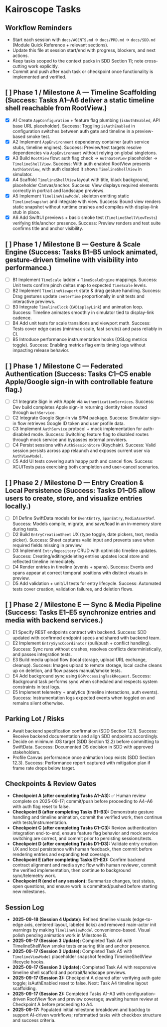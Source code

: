 # Kairoscope Tasks

## Workflow Reminders
- Start each session with `docs/AGENTS.md` → `docs/PRD.md` → `docs/SDD.md` (Module Quick Reference + relevant sections).
- Update this file at session start/end with progress, blockers, and next actions.
- Keep tasks scoped to the context packs in SDD Section 11; note cross-cutting work explicitly.
- Commit and push after each task or checkpoint once functionality is implemented and verified.

## [ ] Phase 1 / Milestone A — Timeline Scaffolding (Success: Tasks A1–A6 deliver a static timeline shell reachable from RootView.)
- [x] A1 Create `AppConfiguration` + feature flag plumbing (`isAuthEnabled`, API base URL placeholder). Success: Toggling `isAuthEnabled` in configuration switches between auth gate and timeline in a preview-based smoke test.
- [x] A2 Implement `AppEnvironment` dependency container (auth service stubs, timeline engines). Success: Preview/test targets resolve dependencies via `AppEnvironment` without relying on global singletons.
- [x] A3 Build `RootView` flow: auth flag check → `AuthGateView` placeholder → `TimelineShellView`. Success: With auth enabled RootView presents `AuthGateView`, with auth disabled it shows `TimelineShellView` in simulator.
- [x] A4 Scaffold `TimelineShellView` layout with title, black background, placeholder Canvas/anchor. Success: View displays required elements correctly in portrait and landscape previews.
- [x] A5 Implement `TimelineViewModel` skeleton emitting static `TimelineSnapshot` and integrate with view. Success: Bound view renders static snapshot without runtime crashes and compiles with display-link stub in place.
- [x] A6 Add SwiftUI previews + basic smoke test (`TimelineShellViewTests`) verifying title/anchor presence. Success: Preview renders and test suite confirms title and anchor visibility.

## [ ] Phase 1 / Milestone B — Gesture & Scale Engine (Success: Tasks B1–B5 unlock animated, gesture-driven timeline with visibility into performance.)
- [ ] B1 Implement `TimeScale` ladder + `TimeScaleEngine` mappings. Success: Unit tests confirm pinch deltas map to expected `TimeScale` levels.
- [ ] B2 Implement `TimelineViewport` state & drag gesture handling. Success: Drag gestures update `centerTime` proportionally in unit tests and interactive previews.
- [ ] B3 Integrate `TimelineClock` (`CADisplayLink`) and animation loop. Success: Timeline animates smoothly in simulator tied to display-link cadence.
- [ ] B4 Add unit tests for scale transitions and viewport math. Success: Tests cover edge cases (min/max scale, fast scrubs) and pass reliably in CI.
- [ ] B5 Introduce performance instrumentation hooks (OSLog metrics toggle). Success: Enabling metrics flag emits timing logs without impacting release behavior.

## [ ] Phase 1 / Milestone C — Federated Authentication (Success: Tasks C1–C5 enable Apple/Google sign-in with controllable feature flag.)
- [ ] C1 Integrate Sign in with Apple via `AuthenticationServices`. Success: Dev build completes Apple sign-in returning identity token routed through `AuthService`.
- [ ] C2 Integrate Google Sign-In via SPM package. Success: Simulator sign-in flow retrieves Google ID token and user profile data.
- [ ] C3 Implement `AuthService` protocol + mock implementation for auth-disabled mode. Success: Switching feature flag to disabled routes through mock service and bypasses external providers.
- [ ] C4 Persist sessions with `AuthSessionStore` (Keychain). Success: Valid session persists across app relaunch and exposes current user via `AuthViewModel`.
- [ ] C5 Add UI tests covering auth happy path and cancel flow. Success: XCUITests pass exercising both completion and user-cancel scenarios.

## [ ] Phase 2 / Milestone D — Entry Creation & Local Persistence (Success: Tasks D1–D5 allow users to create, store, and visualize entries locally.)
- [ ] D1 Define SwiftData models for `EventEntry`, `SpanEntry`, `MediaAssetRef`. Success: Models compile, migrate, and save/load in an in-memory store during tests.
- [ ] D2 Build `EntryCreationSheet` UX (type toggle, date pickers, text, media picker). Success: Sheet captures valid input and prevents save when required fields missing in preview.
- [ ] D3 Implement `EntryRepository` CRUD with optimistic timeline updates. Success: Creating/editing/deleting entries updates local store and reflected timeline immediately.
- [ ] D4 Render entries in timeline (events + spans). Success: Events and spans appear at correct temporal positions with distinct visuals in preview.
- [ ] D5 Add validation + unit/UI tests for entry lifecycle. Success: Automated tests cover creation, validation failures, and deletion flows.

## [ ] Phase 2 / Milestone E — Sync & Media Pipeline (Success: Tasks E1–E5 synchronize entries and media with backend services.)
- [ ] E1 Specify REST endpoints contract with backend. Success: SDD updated with confirmed endpoint specs and shared with backend team.
- [ ] E2 Implement `EntrySyncCoordinator` (pull/push + conflict handling). Success: Sync runs without crashes, resolves conflicts deterministically, and passes integration tests.
- [ ] E3 Build media upload flow (local storage, upload URL exchange, cleanup). Success: Images upload to remote storage, local cache cleans up on deletion, and flow passes manual/smoke tests.
- [ ] E4 Add background sync using `BGProcessingTaskRequest`. Success: Background task performs sync when scheduled and respects system constraints in test logs.
- [ ] E5 Implement telemetry + analytics (timeline interactions, auth events). Success: Instrumentation logs expected events when toggled on and remains silent otherwise.

## Parking Lot / Risks
- Await backend specification confirmation (SDD Section 12.1). Success: Receive backend documentation and align SDD endpoints accordingly.
- Decide on minimum iOS target (SDD Section 12.2) before committing to SwiftData. Success: Documented OS decision in SDD with approved stakeholders.
- Profile Canvas performance once animation loop exists (SDD Section 12.3). Success: Performance report captured with mitigation plan if frame rate drops below target.

## Checkpoints & Review Gates
- **Checkpoint A (after completing Tasks A1–A3):** ✅ Human review complete on 2025-09-17; commit/push before proceeding to A4–A6 with auth flag reset to false.
- **Checkpoint B (after completing Tasks B1–B3):** Demonstrate gesture handling and timeline animation, commit the verified work, then continue with tests/instrumentation.
- **Checkpoint C (after completing Tasks C1–C3):** Review authentication integration end-to-end, ensure feature flag behavior and mock service switching are correct, and commit prior to persisting sessions/tests.
- **Checkpoint D (after completing Tasks D1–D3):** Validate entry creation UX and local persistence with human feedback, then commit before rendering entries and expanding test coverage.
- **Checkpoint E (after completing Tasks E1–E3):** Confirm backend contract alignment and media sync flow with human reviewer, commit the verified implementation, then continue to background sync/telemetry work.
- **Checkpoint R (end of any session):** Summarize changes, test status, open questions, and ensure work is committed/pushed before starting new milestones.

## Session Log
- **2025-09-18 (Session 4 Update):** Refined timeline visuals (edge-to-edge axis, centered layout, labeled ticks) and removed main-actor init warnings by making `TimelineViewModel` convenience-based. Visual polish pending animation work in Milestone B.
- **2025-09-17 (Session 3 Update):** Completed Task A6 with TimelineShellView smoke tests ensuring title and anchor presence.
- **2025-09-17 (Session 3 Update):** Completed Task A5 with `TimelineViewModel` placeholder snapshot feeding TimelineShellView lifecycle hooks.
- **2025-09-17 (Session 3 Update):** Completed Task A4 with responsive timeline shell scaffold and portrait/landscape previews.
- **2025-09-17 (Session 3):** Checkpoint A cleared after verifying auth gate toggle; isAuthEnabled reset to false. Next: Task A4 timeline layout scaffolding.
- **2025-09-17 (Session 2):** Completed Tasks A1–A3 with configuration-driven RootView flow and preview coverage; awaiting human review at Checkpoint A before proceeding to A4.
- **2025-09-17:** Populated initial milestone breakdown and backlog to support AI-driven workflows; reformatted tasks with checkbox structure and success criteria.
